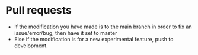 # Pull requests
- If the modification you have made is to the main branch in order to fix an issue/error/bug, then
  have it set to master
- Else if the modification is for a new experimental feature, push to development.
